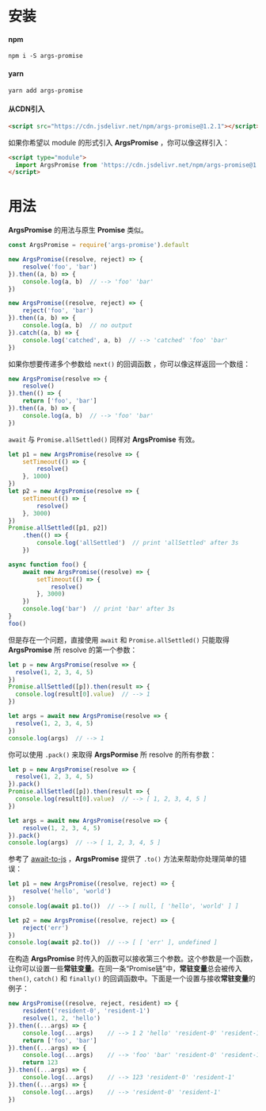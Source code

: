 # 安装

#### npm

```
npm i -S args-promise
```

#### yarn

```
yarn add args-promise
```



#### 从CDN引入

```html
<script src="https://cdn.jsdelivr.net/npm/args-promise@1.2.1"></script>
```

如果你希望以 module 的形式引入 **ArgsPromise** ，你可以像这样引入：

```html
<script type="module">
  import ArgsPromise from 'https://cdn.jsdelivr.net/npm/args-promise@1.2.1/dist/ArgsPromise.esm.min.js'
</script>
```





# 用法

**ArgsPromise** 的用法与原生 **Promise** 类似。 

```javascript
const ArgsPromise = require('args-promise').default

new ArgsPromise((resolve, reject) => {
    resolve('foo', 'bar')
}).then((a, b) => {
    console.log(a, b)  // --> 'foo' 'bar'
})

new ArgsPromise((resolve, reject) => {
    reject('foo', 'bar')
}).then((a, b) => {
    console.log(a, b)  // no output
}).catch((a, b) => {
    console.log('catched', a, b)  // --> 'catched' 'foo' 'bar'
})
```



如果你想要传递多个参数给 `next()` 的回调函数 ，你可以像这样返回一个数组：

```javascript
new ArgsPromise(resolve => {
    resolve()
}).then(() => {
    return ['foo', 'bar']
}).then((a, b) => {
    console.log(a, b)  // --> 'foo' 'bar'
})
```



`await` 与 `Promise.allSettled()` 同样对 **ArgsPromise** 有效。

```javascript
let p1 = new ArgsPromise(resolve => {
    setTimeout(() => {
        resolve()
    }, 1000)
})
let p2 = new ArgsPromise(resolve => {
    setTimeout(() => {
        resolve()
    }, 3000)
})
Promise.allSettled([p1, p2])
    .then(() => {
        console.log('allSettled')  // print 'allSettled' after 3s
    })
```

```javascript
async function foo() {
    await new ArgsPromise((resolve) => {
        setTimeout(() => {
            resolve()
        }, 3000)
    })
    console.log('bar')  // print 'bar' after 3s
}
foo()
```

但是存在一个问题，直接使用 `await`  和 `Promise.allSettled()` 只能取得 **ArgsPromise** 所 resolve 的第一个参数：

```javascript
let p = new ArgsPromise(resolve => {
  resolve(1, 2, 3, 4, 5)
})
Promise.allSettled([p]).then(result => {
  console.log(result[0].value)  // --> 1
})

let args = await new ArgsPromise(resolve => {
  resolve(1, 2, 3, 4, 5)
})
console.log(args)  // --> 1
```

你可以使用 `.pack()` 来取得 **ArgsPormise** 所 resolve 的所有参数：

```javascript
let p = new ArgsPromise(resolve => {
  resolve(1, 2, 3, 4, 5)
}).pack()
Promise.allSettled([p]).then(result => {
  console.log(result[0].value)  // --> [ 1, 2, 3, 4, 5 ]
})

let args = await new ArgsPromise(resolve => {
	resolve(1, 2, 3, 4, 5)
}).pack()
console.log(args)  // --> [ 1, 2, 3, 4, 5 ]
```



参考了 [await-to-js](https://www.npmjs.com/package/await-to-js) ，**ArgsPromise** 提供了 `.to()` 方法来帮助你处理简单的错误：

```javascript
let p1 = new ArgsPromise((resolve, reject) => {
	resolve('hello', 'world')
})
console.log(await p1.to())  // --> [ null, [ 'hello', 'world' ] ]

let p2 = new ArgsPromise((resolve, reject) => {
	reject('err')
})
console.log(await p2.to())  // --> [ [ 'err' ], undefined ]
```



在构造 **ArgsPromise** 时传入的函数可以接收第三个参数。这个参数是一个函数，让你可以设置一些**常驻变量**。在同一条“Promise链”中，**常驻变量**总会被传入 `then()`, `catch()` 和 `finally()` 的回调函数中。下面是一个设置与接收**常驻变量**的例子：

```javascript
new ArgsPromise((resolve, reject, resident) => {
    resident('resident-0', 'resident-1')
    resolve(1, 2, 'hello')
}).then((...args) => {
    console.log(...args)    // --> 1 2 'hello' 'resident-0' 'resident-1'
    return ['foo', 'bar']
}).then((...args) => {
    console.log(...args)    // --> 'foo' 'bar' 'resident-0' 'resident-1'
    return 123
}).then((...args) => {
    console.log(...args)    // --> 123 'resident-0' 'resident-1'
}).then((...args) => {
    console.log(...args)    // --> 'resident-0' 'resident-1'
})
```

